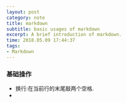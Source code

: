 ```yaml
---
layout: post
category: note
title: markdown
subtitle: basic usages of markdown
excerpt: A brief introduction of markdown.
time: 2018.05.09 17:44:37
tags:
- Markdown
---
```


### 基础操作
- 换行:在当前行的末尾敲两个空格.
- 



